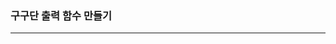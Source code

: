 <!DOCTYPE html>
<html>
<head>
<meta charset="utf-8">
<title>함수 만들기</title>
<script>
function gugudan(n) { // 함수 작성
    let m = parseInt(n); // 문자열 n을 숫자로 바꿈
    if(isNaN(m) || m < 1 || m > 9) {
        alert("잘못입력하셨습니다.");
        return;
    }
    for(let i=1; i<=12; i++) { // i는 1~12까지 반복
        document.write(m + "x" + i + "=" + m*i + "<br>");
    }
}
</script>
</head>
<body>
<h3>구구단 출력 함수 만들기</h3>
<hr>
<script>
    let n = prompt("구구단 몇 단을 원하세요", ""); // n은 문자열
    gugudan(n); // 함수 호출
</script>
</body>
</html>
